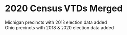 # 2020 Census VTDs Merged

 Michigan precincts with 2018 election data added\
 Ohio precincts with 2018 & 2020 election data added
